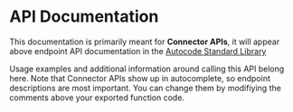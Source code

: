 # API Documentation

This documentation is primarily meant for **Connector APIs**, it will appear
above endpoint API documentation in the [Autocode Standard Library](https://autocode.com/lib/)

Usage examples and additional information around calling this API belong here.
Note that Connector APIs show up in autocomplete, so endpoint descriptions are
most important. You can change them by modifiying the comments above your
exported function code.